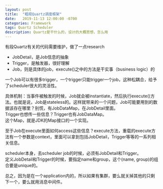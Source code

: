 ```yaml
---
layout: post
title:  "粗观Quartz调度框架"
date:   2019-11-13 12:00:00 -0700
categories: Framework
tags: Quartz Scheduler
description: Quartz是干什么的，设计的大概思想，怎么用
---
```


有段Quartz有关的代码需要维护，做了一点research


- JobDetail，是Job信息的抽象
- Trigger，是触发器，很好理解
- Job，则是具体的job，execute()之中的方法是干实事（business logic）的

一个Job可以有很多trigger，一个trigger只能trigger一个job，这种松耦合，给予了scheduler很大的灵活性。

具体机制：当事件被触发的时候，Job就会被instantiate，然后执行execute()方法。也就是说，Job是stateless的。这样就带来的一个问题，Job可能要用到的数据该存在哪里？别慌，有JobDataMap，在JobDetail里面。  
Trigger也想传一些信息？Trigger也有JobDataMap。  
这个Map，就是JDK的Map接口的一个实现。

至于Job在execute里面如何access这些信息？execute方法，重载的execute方法有一个参数是context，里面可以拿到包括JobDetail，Trigger等等的一系列相关信息。

scheduler本身，去scheduler job的时候，必须有JobDetail和Trigger。  
定义JobDetail和Trigger的时候，要指定name和group，这个(name, group)的组合要是unique的。

总之，因为是在一个application内的，所以如果有集群，要么就关掉其他的只剩下一个，要么就用消息中间件。